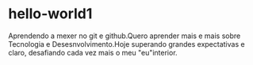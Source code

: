 # hello-world1
Aprendendo a mexer no git e github.Quero aprender mais e mais sobre Tecnologia e Desesnvolvimento.Hoje superando grandes expectativas e  claro, desafiando cada vez mais o meu "eu"interior.
